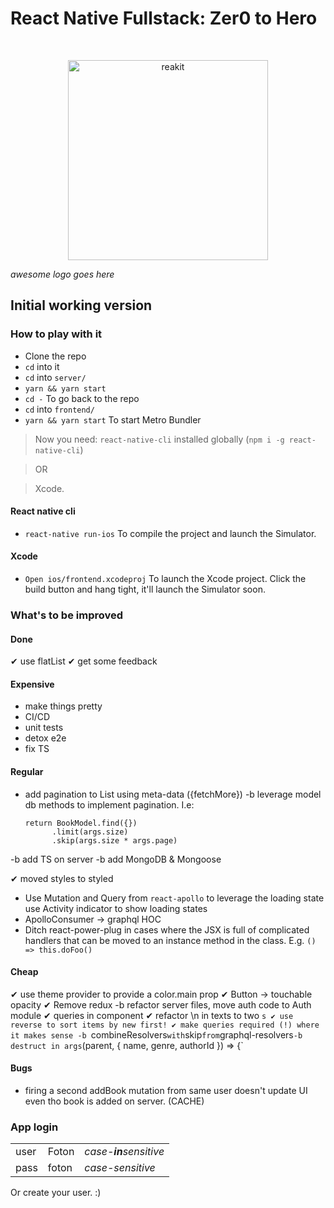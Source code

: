 # React Native Fullstack: Zer0 to Hero

<br>

<p align="center">
  <img src="https://placekitten.com/220/220" alt="reakit" width="320" />
</p>

*awesome logo goes here*


## Initial working version

### How to play with it

- Clone the repo
- `cd` into it
- `cd` into `server/`
- `yarn && yarn start`
- `cd -` To go back to the repo
- `cd` into `frontend/`
- `yarn && yarn start` To start Metro Bundler

>Now you need: `react-native-cli` installed globally (`npm i -g react-native-cli`)

>OR

>Xcode.

#### React native cli

- `react-native run-ios` To compile the project and launch the Simulator.

#### Xcode

- `Open ios/frontend.xcodeproj` To launch the Xcode project. Click the build button and hang tight, it'll launch the Simulator soon.

### What's to be improved

#### Done
✔ use flatList
✔ get some feedback

#### Expensive
- make things pretty
- CI/CD
- unit tests
- detox e2e
- fix TS

#### Regular
- add pagination to List using meta-data <Query> ({fetchMore})
    -b leverage model db methods to implement pagination. I.e:
    ```
    return BookModel.find({})
          .limit(args.size)
          .skip(args.size * args.page)
    ```
-b add TS on server
-b add MongoDB & Mongoose


✔ moved styles to styled
- Use Mutation and Query from `react-apollo` to leverage the loading state
    use Activity indicator to show loading states
- ApolloConsumer -> graphql HOC
- Ditch react-power-plug in cases where the JSX is full of complicated handlers that can be moved to an instance method in the class. E.g. `() => this.doFoo()`

#### Cheap
✔ use theme provider to provide a color.main prop
✔ Button -> touchable opacity
✔ Remove redux
-b refactor server files, move auth code to Auth module
✔ queries in component
✔ refactor \n in texts to two <Text>`s
✔ use reverse to sort items by new first!
✔ make queries required (!) where it makes sense
-b `combineResolvers` with `skip` from `graphql-resolvers`
-b destruct in args `(parent, { name, genre, authorId }) => {`

#### Bugs
- firing a second addBook mutation from same user doesn't update  UI even tho book is added on server. (CACHE)

### App login

|  |  |  |
|--|--|--|
|user| Foton | _case-**in**sensitive_ |
|pass| foton | _case-sensitive_ |

Or create your user. :)